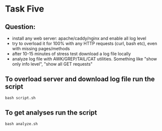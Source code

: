 # Task Five


## Question:
- install any web server: apache/caddy/nginx and enable all log level
- try to overload it for 100% with any HTTP requests (curl, bash etc), even with missing pages/methods
- after 10-15 minutes of stress test download a log file locally
- analyze log file with AWK/GREP/TAIL/CAT utilities. Something like "show only info level", "show all GET requests"


## To overload server and download log file run the script
``` bash script.sh ```

## To get analyses run the script
``` bash analyze.sh ```

